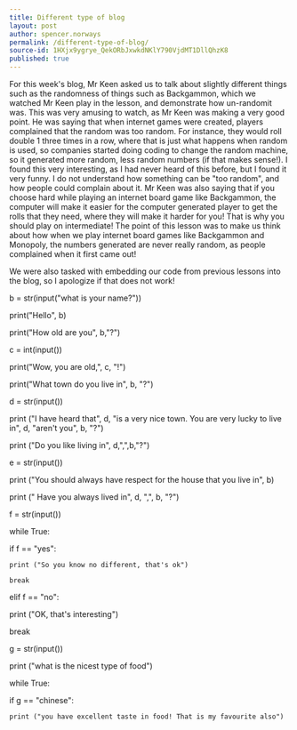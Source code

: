 ```yaml
---
title: Different type of blog
layout: post
author: spencer.norways
permalink: /different-type-of-blog/
source-id: 1HXjx9ygrye_QekORbJxwkdNKlY790VjdMT1DllQhzK8
published: true
---
```

For this week's blog, Mr Keen asked us to talk about slightly different things such as the randomness of things such as Backgammon, which we watched Mr Keen play in the lesson, and demonstrate how un-randomit was. This was very amusing to watch, as Mr Keen was making a very good point. He was saying that when internet games were created, players complained that the random was too random. For instance, they would roll double 1 three times in a row, where that is just what happens when random is used, so companies started doing coding to change the random machine, so it generated more random, less random numbers (if that makes sense!). I found this very interesting, as I had never heard of this before, but I found it very funny. I do not understand how something can be "too random", and how people could complain about it. Mr Keen was also saying that if you choose hard while playing an internet board game like Backgammon, the computer will make it easier for the computer generated player to get the rolls that they need, where they will make it harder for you! That is why you should play on intermediate! The point of this lesson was to make us think about how when we play internet board games like Backgammon and Monopoly, the numbers generated are never really random, as people complained when it first came out! 

We were also tasked with embedding our code from previous lessons into the blog, so I apologize if that does not work!

b = str(input("what is your name?"))

print("Hello", b)

print("How old are you", b,"?")

c = int(input())

print("Wow, you are old,", c, "!")


print("What town do you live in", b, "?")

d = str(input())

print ("I have heard that", d, "is a very nice town. You are very lucky to live in", d, "aren't you", b, "?")

print ("Do you like living in", d,",",b,"?")

e = str(input())

print ("You should always have respect for the house that you live in", b)


print (" Have you always lived in", d, ",", b, "?")

f = str(input())



while True:

  if f == "yes":
  
    print ("So you know no different, that's ok")
    
    break
    
  
  
  elif f == "no":
   
   print ("OK, that's interesting")
   
   break



g = str(input())

print ("what is the nicest type of food")


while True:
  
  if g == "chinese": 
    
    print ("you have excellent taste in food! That is my favourite also")
    

